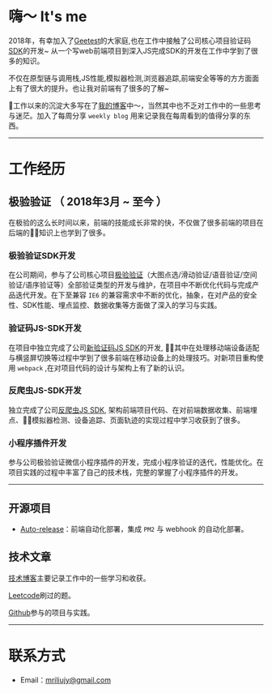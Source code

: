 # 嗨～ It's me

2018年，有幸加入了[Geetest](http://geetest.com/)的大家庭,也在工作中接触了公司核心项目验证码[SDK](http://geetest.com/demo)的开发~ 从一个写web前端项目到深入JS完成SDK的开发在工作中学到了很多的知识。

不仅在原型链与调用栈,JS性能,模拟器检测,浏览器追踪,前端安全等等的方方面面上有了很大的提升。也让我对前端有了很多的了解~

工作以来的沉淀大多写在了[我的博客](https://mriliujy.github.io/)中～，当然其中也不乏对工作中的一些思考与迷茫。加入了每周分享 `weekly blog` 用来记录我在每周看到的值得分享的东西。

---

# 工作经历

## 极验验证 （ 2018年3月 ~ 至今 ）

在极验的这么长时间以来，前端的技能成长非常的快，不仅做了很多前端的项目在后端的知识上也学到了很多。

### 极验验证SDK开发

在公司期间，参与了公司核心项目[极验验证](https://www.geetest.com/demo)（大图点选/滑动验证/语音验证/空间验证/语序验证等）全部验证类型的开发与维护，在项目中不断优化代码与完成产品迭代开发。在下至兼容 `IE6` 的兼容需求中不断的优化，抽象，在对产品的安全性、SDK性能、埋点监控、数据收集等方面做了深入的学习与实践。

### 验证码JS-SDK开发

在项目中独立完成了公司[新验证码JS SDK](https://www.geetest.com/demo)的开发, 其中在处理移动端设备适配与横竖屏切换等过程中学到了很多前端在移动设备上的处理技巧。对新项目重构使用 `webpack` ,在对项目代码的设计与架构上有了新的认识。

### 反爬虫JS-SDK开发

独立完成了公司[反爬虫JS SDK](https://www.botsonar.net), 架构前端项目代码、在对前端数据收集、前端埋点、模拟器检测、设备追踪、页面轨迹的实现过程中学习收获到了很多。

### 小程序插件开发

参与公司极验验证微信小程序插件的开发，完成小程序验证的迭代，性能优化。在项目实践的过程中丰富了自己的技术栈，完整的掌握了小程序插件的开发。

---

## 开源项目

 - [Auto-release](https://github.com/MriLiuJY/Auto-release)：前端自动化部署，集成 `PM2` 与 webhook 的自动化部署。

## 技术文章

[技术博客](https://mriliujy.github.io/)主要记录工作中的一些学习和收获。

[Leetcode](https://leetcode-cn.com/mriliujy/)刷过的题。

[Github](https://github.com/MriLiuJY)参与的项目与实践。

---


# 联系方式

- Email：mriliujy@gmail.com 

